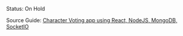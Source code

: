 Status: On Hold

Source Guide: [Character Voting app using React, NodeJS, MongoDB, SocketIO](http://sahatyalkabov.com/create-a-character-voting-app-using-react-nodejs-mongodb-and-socketio/)
